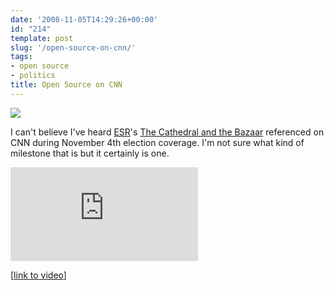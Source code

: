 ```yaml
---
date: '2008-11-05T14:29:26+00:00'
id: "214"
template: post
slug: '/open-source-on-cnn/'
tags:
- open source
- politics
title: Open Source on CNN
---
```


<a href="https://www.amazon.com/gp/product/0596001088/ref=as_li_ss_il?ie=UTF8&sa-no-redirect=1&linkCode=li2&tag=thedocwha-20&linkId=43906e9b8313a17b3646498f5973a650" target="_blank"><img border="0" src="//ws-na.amazon-adsystem.com/widgets/q?_encoding=UTF8&ASIN=0596001088&Format=_SL160_&ID=AsinImage&MarketPlace=US&ServiceVersion=20070822&WS=1&tag=thedocwha-20" ></a><img src="https://ir-na.amazon-adsystem.com/e/ir?t=thedocwha-20&l=li2&o=1&a=0596001088" width="1" height="1" border="0" alt="" style="border:none !important; margin:0px !important;" />

I can't believe I've heard [ESR](http://www.catb.org/~esr/)'s
[The Cathedral and the Bazaar](http://en.wikipedia.org/wiki/The_Cathedral_and_the_Bazaar)
referenced on CNN during November 4th election coverage. I'm not sure what kind
of milestone that is but it certainly is one.

<iframe src="https://www.youtube.com/embed/q-4afdMalVA" frameborder="0" allowfullscreen></iframe>

\[[link to video](https://www.youtube.com/watch?v=q-4afdMalVA)\]
